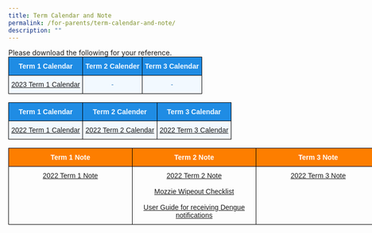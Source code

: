```yaml
---
title: Term Calendar and Note
permalink: /for-parents/term-calendar-and-note/
description: ""
---
```

<p>Please download the following for your reference.

<style type="text/css">
.tg  {border-collapse:collapse;border-spacing:0;margin:0px auto;}
.tg td{border-color:black;border-style:solid;border-width:1px;font-family:Arial, sans-serif;font-size:14px;
  overflow:hidden;padding:10px 5px;word-break:normal;}
.tg th{border-color:black;border-style:solid;border-width:1px;font-family:Arial, sans-serif;font-size:14px;
  font-weight:normal;overflow:hidden;padding:10px 5px;word-break:normal;}
.tg .tg-xuj5{background-color:#F2F9FF;color:#3D85C6;text-align:center;vertical-align:top}
.tg .tg-ocgt{background-color:#1F8CE4;color:#F2F9FF;font-weight:bold;text-align:center;vertical-align:middle}
</style>
<table class="tg">
<tbody>
  <tr>
    <td class="tg-ocgt"><span style="color:#F2F9FF;background-color:#1F8CE4">Term 1 Calendar</span></td>
    <td class="tg-ocgt"><span style="color:#F2F9FF;background-color:#1F8CE4">Term 2 Calender</span></td>
    <td class="tg-ocgt"><span style="color:#F2F9FF;background-color:#1F8CE4">Term 3 Calendar</span></td>
  </tr>
  <tr>
    <td class="tg-xuj5"><a href="/files/T1_Parents Calendar_2023 V3.pdf">2023 Term 1 Calendar</a><br></td>
    <td class="tg-xuj5">-</td>
    <td class="tg-xuj5">-</td>
</tr>
</tbody>
</table>

<br>


<style type="text/css">
.tg  {border-collapse:collapse;border-spacing:0;margin:0px auto;}
.tg td{border-color:black;border-style:solid;border-width:1px;font-family:Arial, sans-serif;font-size:14px;
  overflow:hidden;padding:10px 5px;word-break:normal;}
.tg th{border-color:black;border-style:solid;border-width:1px;font-family:Arial, sans-serif;font-size:14px;
  font-weight:normal;overflow:hidden;padding:10px 5px;word-break:normal;}
.tg .tg-xuj4{background-color:#F2F9FF;color:#3D85C6;text-align:center;vertical-align:top}
.tg .tg-ocgt{background-color:#1F8CE4;color:#F2F9FF;font-weight:bold;text-align:center;vertical-align:middle}
</style>
<table class="tg">
<tbody>
  <tr>
    <td class="tg-ocgt"><span style="color:#F2F9FF;background-color:#1F8CE4">Term 1 Calendar</span></td>
    <td class="tg-ocgt"><span style="color:#F2F9FF;background-color:#1F8CE4">Term 2 Calender</span></td>
    <td class="tg-ocgt"><span style="color:#F2F9FF;background-color:#1F8CE4">Term 3 Calendar</span></td>
  </tr>
  <tr>
    <td class="tg-xuj4"><a href="/files/T1_Parents%20Calendar_2022_V1.pdf">2022 Term 1 Calendar</a><br></td>
    <td class="tg-xuj4"><a href="/files/2022%20CPS%20Calendar%20Term%202_v2.pdf">2022 Term 2 Calendar</a><br></td>
    <td class="tg-xuj4"><a href="/files/Copy%20of%202022%20CPS%20Calendar%20-%20Term%203.pdf">2022 Term 3 Calendar</a></td>
  </tr>
</tbody>
</table>

<br>

<style type="text/css">
.tg  {border-collapse:collapse;border-spacing:0;margin:0px auto;}
.tg td{border-color:black;border-style:solid;border-width:1px;font-family:Arial, sans-serif;font-size:14px;
  overflow:hidden;padding:10px 5px;word-break:normal;}
.tg th{border-color:black;border-style:solid;border-width:1px;font-family:Arial, sans-serif;font-size:14px;
  font-weight:normal;overflow:hidden;padding:10px 5px;word-break:normal;}
.tg .tg-pa0n{background-color:#FD7E00;color:#FFF;font-weight:bold;text-align:center;vertical-align:middle}
.tg .tg-0lax{text-align:center;vertical-align:top}
</style>
<table class="tg" style="undefined;table-layout: fixed; width: 749px">
<colgroup>
<col style="width: 249px">
<col style="width: 250px">
<col style="width: 250px">
</colgroup>
<tbody>
  <tr>
    <td class="tg-pa0n"><span style="color:#FFF;background-color:#FD7E00">Term 1 Note</span></td>
    <td class="tg-pa0n"><span style="color:#FFF;background-color:#FD7E00">Term 2 Note</span></td>
    <td class="tg-pa0n"><span style="color:#FFF;background-color:#FD7E00">Term 3 Note</span></td>
  </tr>
  <tr>
    <td class="tg-0lax"><a href="/files/2022%20CPS%20Term%20Note%20-%20Term%201.pdf">2022 Term 1 Note</a></td>
    <td class="tg-0lax"><a href="/files/2022%20CPS%20Term%20Note%20-%20Term%202_FINAL.pdf">2022 Term 2 Note</a><br><br><a href="/files/Mozzie%20Wipeout%20Checklist.pdf">Mozzie Wipeout Checklist</a><br><br><a href="/files/User%20Guide%20for%20receiving%20Dengue%20notifitications%20on%20mobile%20via%20the%20myENV%20App.pdf">User Guide for receiving Dengue notifications</a></td>
    <td class="tg-0lax"><a href="/files/2022%20CPS%20Term%20Note-Term%203.pdf">2022 Term 3 Note</a></td>
  </tr>
</tbody>
</table>